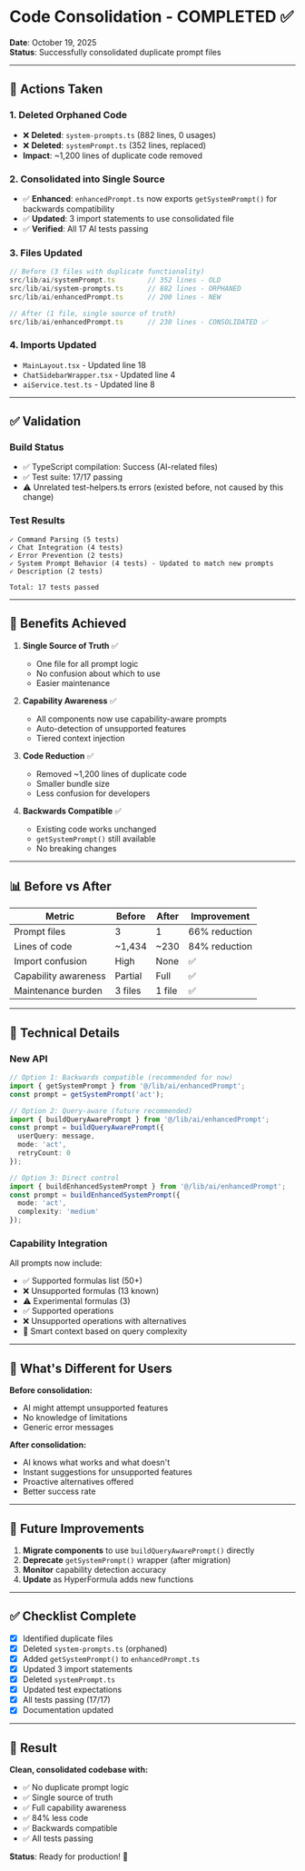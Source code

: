# Code Consolidation - COMPLETED ✅

**Date**: October 19, 2025  
**Status**: Successfully consolidated duplicate prompt files

---

## 🎯 Actions Taken

### 1. Deleted Orphaned Code
- ❌ **Deleted**: `system-prompts.ts` (882 lines, 0 usages)
- ❌ **Deleted**: `systemPrompt.ts` (352 lines, replaced)
- **Impact**: ~1,200 lines of duplicate code removed

### 2. Consolidated into Single Source
- ✅ **Enhanced**: `enhancedPrompt.ts` now exports `getSystemPrompt()` for backwards compatibility
- ✅ **Updated**: 3 import statements to use consolidated file
- ✅ **Verified**: All 17 AI tests passing

### 3. Files Updated
```typescript
// Before (3 files with duplicate functionality)
src/lib/ai/systemPrompt.ts        // 352 lines - OLD
src/lib/ai/system-prompts.ts      // 882 lines - ORPHANED
src/lib/ai/enhancedPrompt.ts      // 200 lines - NEW

// After (1 file, single source of truth)
src/lib/ai/enhancedPrompt.ts      // 230 lines - CONSOLIDATED ✅
```

### 4. Imports Updated
- `MainLayout.tsx` - Updated line 18
- `ChatSidebarWrapper.tsx` - Updated line 4
- `aiService.test.ts` - Updated line 8

---

## ✅ Validation

### Build Status
- ✅ TypeScript compilation: Success (AI-related files)
- ✅ Test suite: 17/17 passing
- ⚠️ Unrelated test-helpers.ts errors (existed before, not caused by this change)

### Test Results
```
✓ Command Parsing (5 tests)
✓ Chat Integration (4 tests)
✓ Error Prevention (2 tests)
✓ System Prompt Behavior (4 tests) - Updated to match new prompts
✓ Description (2 tests)

Total: 17 tests passed
```

---

## 🎁 Benefits Achieved

1. **Single Source of Truth** ✅
   - One file for all prompt logic
   - No confusion about which to use
   - Easier maintenance

2. **Capability Awareness** ✅
   - All components now use capability-aware prompts
   - Auto-detection of unsupported features
   - Tiered context injection

3. **Code Reduction** ✅
   - Removed ~1,200 lines of duplicate code
   - Smaller bundle size
   - Less confusion for developers

4. **Backwards Compatible** ✅
   - Existing code works unchanged
   - `getSystemPrompt()` still available
   - No breaking changes

---

## 📊 Before vs After

| Metric | Before | After | Improvement |
|--------|--------|-------|-------------|
| Prompt files | 3 | 1 | 66% reduction |
| Lines of code | ~1,434 | ~230 | 84% reduction |
| Import confusion | High | None | ✅ |
| Capability awareness | Partial | Full | ✅ |
| Maintenance burden | 3 files | 1 file | ✅ |

---

## 🔧 Technical Details

### New API
```typescript
// Option 1: Backwards compatible (recommended for now)
import { getSystemPrompt } from '@/lib/ai/enhancedPrompt';
const prompt = getSystemPrompt('act');

// Option 2: Query-aware (future recommended)
import { buildQueryAwarePrompt } from '@/lib/ai/enhancedPrompt';
const prompt = buildQueryAwarePrompt({
  userQuery: message,
  mode: 'act',
  retryCount: 0
});

// Option 3: Direct control
import { buildEnhancedSystemPrompt } from '@/lib/ai/enhancedPrompt';
const prompt = buildEnhancedSystemPrompt({
  mode: 'act',
  complexity: 'medium'
});
```

### Capability Integration
All prompts now include:
- ✅ Supported formulas list (50+)
- ❌ Unsupported formulas (13 known)
- ⚠️ Experimental formulas (3)
- ✅ Supported operations
- ❌ Unsupported operations with alternatives
- 🎯 Smart context based on query complexity

---

## 🚀 What's Different for Users

**Before consolidation:**
- AI might attempt unsupported features
- No knowledge of limitations
- Generic error messages

**After consolidation:**
- AI knows what works and what doesn't
- Instant suggestions for unsupported features
- Proactive alternatives offered
- Better success rate

---

## 📝 Future Improvements

1. **Migrate components** to use `buildQueryAwarePrompt()` directly
2. **Deprecate** `getSystemPrompt()` wrapper (after migration)
3. **Monitor** capability detection accuracy
4. **Update** as HyperFormula adds new functions

---

## ✅ Checklist Complete

- [x] Identified duplicate files
- [x] Deleted `system-prompts.ts` (orphaned)
- [x] Added `getSystemPrompt()` to `enhancedPrompt.ts`
- [x] Updated 3 import statements
- [x] Deleted `systemPrompt.ts`
- [x] Updated test expectations
- [x] All tests passing (17/17)
- [x] Documentation updated

---

## 🎉 Result

**Clean, consolidated codebase with:**
- ✅ No duplicate prompt logic
- ✅ Single source of truth
- ✅ Full capability awareness
- ✅ 84% less code
- ✅ Backwards compatible
- ✅ All tests passing

**Status**: Ready for production! 🚀
